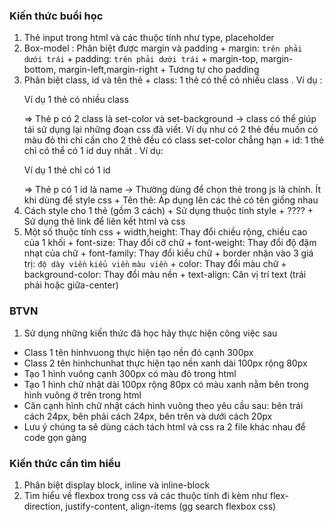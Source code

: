### Kiến thức buổi học
  1. Thẻ input trong html và các thuộc tính như type, placeholder
  2. Box-model : Phân biệt được margin và padding 
    + margin: `trên phải dưới trái` 
    + padding: `trên phải dưới trái`
    + margin-top, margin-bottom, margin-left,margin-right
    + Tương tự cho padding
  3. Phân biệt class, id và tên thẻ 
    + class: 1 thẻ có thể có nhiều class . Ví dụ : <p class="set-color set-background">Ví dụ 1 thẻ có nhiều class</p> => Thẻ p có 2 class là set-color và set-background
    -> class có thể giúp tái sử dụng lại những đoạn css đã viết. Ví dụ như có 2 thẻ đều muốn có màu đỏ thì chỉ cần cho 2 thẻ đều có class set-color chẳng hạn 
    + id: 1 thẻ chỉ có thể có 1 id duy nhất . Ví dụ: <p id="name">Ví dụ 1 thẻ chỉ có 1 id</p> => Thẻ p có 1 id là name
    -> Thường dùng để chọn thẻ trong js là chính. Ít khi dùng để style css
    + Tên thẻ: Áp dụng lên các thẻ có tên giống nhau
  4. Cách style cho 1 thẻ (gồm 3 cách)
    + Sử dụng thuộc tính style
    + ????
    + Sử dụng thẻ link để liên kết html và css
  5. Một số thuộc tính css
    + width,height: Thay đổi chiều rộng, chiều cao của 1 khối
    + font-size: Thay đổi cỡ chữ
    + font-weight: Thay đổi độ đậm nhạt của chữ 
    + font-family: Thay đổi kiểu chữ 
    + border nhận vào 3 giá trị: `độ dày viền` `kiểu viền` `màu viền`
    + color: Thay đổi màu chữ
    + background-color: Thay đổi màu nền 
    + text-align: Căn vị trí text (trái phải hoặc giữa-center) 

### BTVN
1. Sử dụng những kiến thức đã học hãy thực hiện công việc sau 
  + Class 1 tên hinhvuong thực hiện tạo nền đỏ cạnh 300px
  + Class 2 tên hinhchunhat thực hiện tạo nền xanh dài 100px rộng 80px 
  + Tạo 1 hình vuông cạnh 300px có màu đỏ trong html
  + Tạo 1 hình chữ nhật dài 100px rộng 80px có màu xanh nằm bên trong hình vuông ở trên trong html
  + Căn cạnh hình chữ nhật cách hình vuông theo yêu cầu sau: bên trái cách 24px, bên phải cách 24px, bên trên và dưới cách 20px 
  + Lưu ý chúng ta sẽ dùng cách tách html và css ra 2 file khác nhau để code gọn gàng
  
### Kiến thức cần tìm hiểu
1. Phân biệt display block, inline và inline-block 
2. Tìm hiểu về flexbox trong css và các thuộc tính đi kèm như flex-direction, justify-content, align-items (gg search flexbox css)
